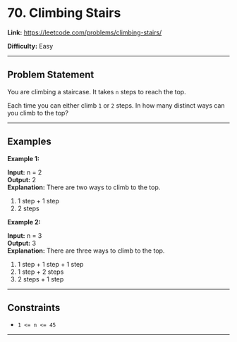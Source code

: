 # 70. Climbing Stairs

**Link:** https://leetcode.com/problems/climbing-stairs/

**Difficulty:** Easy

---

## Problem Statement

You are climbing a staircase. It takes `n` steps to reach the top.

Each time you can either climb `1` or `2` steps. In how many distinct ways can you climb to the top?

---

## Examples

**Example 1:**

**Input:** n = 2 \
**Output:** 2 \
**Explanation:** There are two ways to climb to the top.
1. 1 step + 1 step
2. 2 steps

**Example 2:**

**Input:** n = 3 \
**Output:** 3 \
**Explanation:** There are three ways to climb to the top.
1. 1 step + 1 step + 1 step
2. 1 step + 2 steps
3. 2 steps + 1 step

---

## Constraints

- `1 <= n <= 45`

---